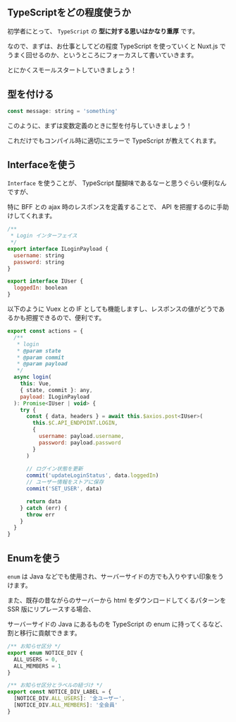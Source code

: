 ## TypeScriptをどの程度使うか

初学者にとって、 `TypeScript` の **型に対する思いはかなり重厚** です。

なので、まずは、お仕事としてどの程度 TypeScript を使っていくと Nuxt.js でうまく回せるのか、というところにフォーカスして書いていきます。

とにかくスモールスタートしていきましょう！

## 型を付ける

```javascript
const message: string = 'something'
```

このように、まずは変数定義のときに型を付与していきましょう！

これだけでもコンパイル時に適切にエラーで TypeScript が教えてくれます。

## Interfaceを使う

`Interface` を使うことが、 TypeScript 醍醐味であるなーと思うぐらい便利なんですが、

特に BFF との ajax 時のレスポンスを定義することで、 API を把握するのに手助けしてくれます。

```javascript
/**
 * Login インターフェイス
 */
export interface ILoginPayload {
  username: string
  password: string
}

export interface IUser {
  loggedIn: boolean
}
```

以下のように Vuex との IF としても機能しますし、レスポンスの値がどうであるかも把握できるので、便利です。

```javascript
export const actions = {
  /**
   * login
   * @param state
   * @param commit
   * @param payload
   */
  async login(
    this: Vue,
    { state, commit }: any,
    payload: ILoginPayload
  ): Promise<IUser | void> {
    try {
      const { data, headers } = await this.$axios.post<IUser>(
        this.$C.API_ENDPOINT.LOGIN,
        {
          username: payload.username,
          password: payload.password
        }
      )
      
      // ログイン状態を更新
      commit('updateLoginStatus', data.loggedIn)
      // ユーザー情報をストアに保存
      commit('SET_USER', data)

      return data
    } catch (err) {
      throw err
    }
  }
}
```

## Enumを使う

`enum` は Java などでも使用され、サーバーサイドの方でも入りやすい印象をうけます。

また、既存の昔ながらのサーバーから html をダウンロードしてくるパターンを SSR 版にリプレースする場合、

サーバーサイドの Java にあるものを TypeScript の enum に持ってくるなど、割と移行に貢献できます。

```javascript
/** お知らせ区分 */
export enum NOTICE_DIV {
  ALL_USERS = 0,
  ALL_MEMBERS = 1
}

/** お知らせ区分とラベルの紐づけ */
export const NOTICE_DIV_LABEL = {
  [NOTICE_DIV.ALL_USERS]: '全ユーザー',
  [NOTICE_DIV.ALL_MEMBERS]: '全会員'
}
```
